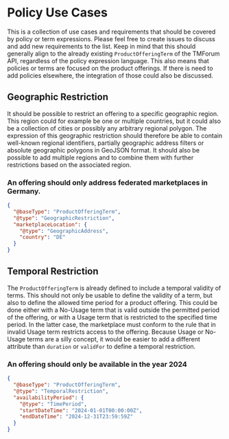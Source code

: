 # Policy Use Cases

This is a collection of use cases and requirements that should be covered by policy or term expressions. Please feel free to create issues to discuss and add new requirements to the list. Keep in mind that this should generally align to the already existing `ProductOfferingTerm` of the TMForum API, regardless of the policy expression language. This also means that policies or terms are focused on the product offerings. If there is need to add policies elsewhere, the integration of those could also be discussed.

## Geographic Restriction

It should be possible to restrict an offering to a specific geographic region. This region could for example be one or multiple countries, but it could also be a collection of cities or possibly any arbitrary regional polygon. The expression of this geographic restriction should therefore be able to contain well-known regional identifiers, partially geographic address filters or absolute geographic polygons in GeoJSON format. It should also be possible to add multiple regions and to combine them with further restrictions based on the associated region.

### An offering should only address federated marketplaces in Germany.

```json
{
  "@baseType": "ProductOfferingTerm",
  "@type": "GeographicRestriction",
  "marketplaceLocation": {
    "@type": "GeographicAddress",
    "country": "DE"
  }
}
```

## Temporal Restriction

The `ProductOfferingTerm` is already defined to include a temporal validity of terms. This should not only be usable to define the validity of a term, but also to define the allowed time period for a product offering. This could be done either with a No-Usage term that is valid outside the permitted period of the offering, or with a Usage term that is restricted to the specified time period. In the latter case, the marketplace must conform to the rule that in invalid Usage term restricts access to the offering. Because Usage or No-Usage terms are a silly concept, it would be easier to add a different attribute than `duration` or `validFor` to define a temporal restriction.

### An offering should only be available in the year 2024

```json
{
  "@baseType": "ProductOfferingTerm",
  "@type": "TemporalRestriction",
  "availabilityPeriod": {
    "@type": "TimePeriod",
    "startDateTime": "2024-01-01T00:00:00Z",
    "endDateTime": "2024-12-31T23:59:59Z"
  }
}
```